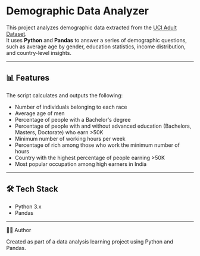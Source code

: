 # Demographic Data Analyzer

This project analyzes demographic data extracted from the [UCI Adult Dataset](https://archive.ics.uci.edu/ml/datasets/adult).  
It uses **Python** and **Pandas** to answer a series of demographic questions, such as average age by gender, education statistics, income distribution, and country-level insights.

---

## 📊 Features

The script calculates and outputs the following:

- Number of individuals belonging to each race
- Average age of men
- Percentage of people with a Bachelor's degree
- Percentage of people with and without advanced education (Bachelors, Masters, Doctorate) who earn >50K
- Minimum number of working hours per week
- Percentage of rich among those who work the minimum number of hours
- Country with the highest percentage of people earning >50K
- Most popular occupation among high earners in India

---

## 🛠️ Tech Stack
- Python 3.x
- Pandas

---

🧑‍💻 Author

Created as part of a data analysis learning project using Python and Pandas.

